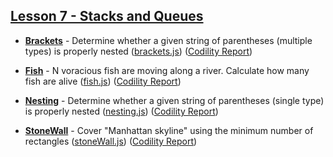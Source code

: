 ## [Lesson 7 - Stacks and Queues](https://app.codility.com/programmers/lessons/7-stacks_and_queues/)

- [**Brackets**](https://app.codility.com/programmers/lessons/7-stacks_and_queues/brackets/) - Determine whether a given string of parentheses (multiple types) is properly nested ([brackets.js](./brackets.js)) ([Codility Report](https://app.codility.com/demo/results/trainingRC3JDM-DZU/))

- [**Fish**](https://app.codility.com/programmers/lessons/7-stacks_and_queues/fish/) - N voracious fish are moving along a river. Calculate how many fish are alive ([fish.js](./fish.js)) ([Codility Report](https://app.codility.com/demo/results/training5PYZPV-R4D/))

- [**Nesting**](https://app.codility.com/programmers/lessons/7-stacks_and_queues/nesting/) - Determine whether a given string of parentheses (single type) is properly nested ([nesting.js](./nesting.js)) ([Codility Report](https://app.codility.com/demo/results/trainingSPCCTC-AUG/))

- [**StoneWall**](https://app.codility.com/programmers/lessons/7-stacks_and_queues/stone_wall/) - Cover "Manhattan skyline" using the minimum number of rectangles ([stoneWall.js](./stoneWall.js)) ([Codility Report](https://app.codility.com/demo/results/training6QQDU3-GW5/))
